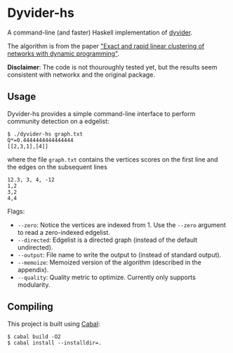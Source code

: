 # Dyvider-hs

A command-line (and faster) Haskell implementation of [dyvider].

The algorithm is from the paper [\"Exact and rapid linear clustering of networks with dynamic programming\"](https://arxiv.org/abs/2301.10403).

**Disclaimer**: The code is not thouroughly tested yet, but the results seem consistent with networkx and the original package.

[dyvider]: https://github.com/jg-you/dyvider


## Usage

Dyvider-hs provides a simple command-line interface to perform community detection on a edgelist:
```console
$ ./dyvider-hs graph.txt
Q*=0.4444444444444444
[[2,3,1],[4]]
```
where the file `graph.txt` contains the vertices scores on the first line and the edges on the subsequent lines
```
12.3, 3, 4, -12
1,2
3,2
4,4
```

Flags:
- `--zero`: Notice the vertices are indexed from 1. Use the `--zero` argument to read a zero-indexed edgelist.
- `--directed`: Edgelist is a directed graph (instead of the default undirected).
- `--output`: File name to write the output to (instead of standard output).
- `--memoize`: Memoized version of the algorithm (described in the appendix).
- `--quality`: Quality metric to optimize. Currently only supports modularity.

## Compiling

This project is built using [Cabal](https://cabal.readthedocs.io/en/stable/getting-started.html):
```console
$ cabal build -O2
$ cabal install --installdir=.
```
